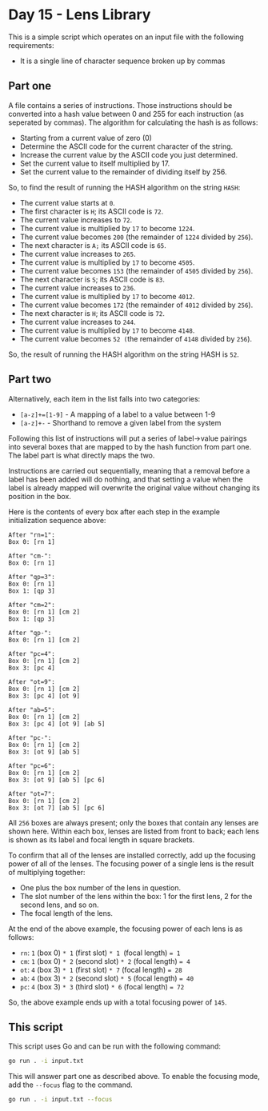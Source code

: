 # Day 15 - Lens Library

This is a simple script which operates on an input file with the following requirements:

* It is a single line of character sequence broken up by commas

## Part one

A file contains a series of instructions. Those instructions should be converted into a 
hash value between 0 and 255 for each instruction (as seperated by commas). The algorithm
for calculating the hash is as follows:

* Starting from a current value of zero (0)
* Determine the ASCII code for the current character of the string.
* Increase the current value by the ASCII code you just determined.
* Set the current value to itself multiplied by 17.
* Set the current value to the remainder of dividing itself by 256.

So, to find the result of running the HASH algorithm on the string `HASH`:

* The current value starts at `0`.
* The first character is `H`; its ASCII code is `72`.
* The current value increases to `72`.
* The current value is multiplied by `17` to become `1224`.
* The current value becomes `200` (the remainder of `1224` divided by `256`).
* The next character is `A;` its ASCII code is `65`.
* The current value increases to `265`.
* The current value is multiplied by `17` to become `4505`.
* The current value becomes `153` (the remainder of `4505` divided by `256`).
* The next character is `S`; its ASCII code is `83`.
* The current value increases to `236`.
* The current value is multiplied by `17` to become `4012`.
* The current value becomes `172` (the remainder of `4012` divided by `256`).
* The next character is `H`; its ASCII code is `72`.
* The current value increases to `244`.
* The current value is multiplied by `17` to become `4148`.
* The current value becomes `52 (`the remainder of `4148` divided by `256`).

So, the result of running the HASH algorithm on the string HASH is `52`.

## Part two

Alternatively, each item in the list falls into two categories:

* `[a-z]+=[1-9]` - A mapping of a label to a value between 1-9
* `[a-z]+-` - Shorthand to remove a given label from the system

Following this list of instructions will put a series of label->value pairings into
several boxes that are mapped to by the hash function from part one. The label part is
what directly maps the two.

Instructions are carried out sequentially, meaning that a removal before a label has been
added will do nothing, and that setting a value when the label is already mapped will
overwrite the original value without changing its position in the box.

Here is the contents of every box after each step in the example initialization sequence
above:

```text
After "rn=1":
Box 0: [rn 1]

After "cm-":
Box 0: [rn 1]

After "qp=3":
Box 0: [rn 1]
Box 1: [qp 3]

After "cm=2":
Box 0: [rn 1] [cm 2]
Box 1: [qp 3]

After "qp-":
Box 0: [rn 1] [cm 2]

After "pc=4":
Box 0: [rn 1] [cm 2]
Box 3: [pc 4]

After "ot=9":
Box 0: [rn 1] [cm 2]
Box 3: [pc 4] [ot 9]

After "ab=5":
Box 0: [rn 1] [cm 2]
Box 3: [pc 4] [ot 9] [ab 5]

After "pc-":
Box 0: [rn 1] [cm 2]
Box 3: [ot 9] [ab 5]

After "pc=6":
Box 0: [rn 1] [cm 2]
Box 3: [ot 9] [ab 5] [pc 6]

After "ot=7":
Box 0: [rn 1] [cm 2]
Box 3: [ot 7] [ab 5] [pc 6]
```

All `256` boxes are always present; only the boxes that contain any lenses are shown here.
Within each box, lenses are listed from front to back; each lens is shown as its label and
focal length in square brackets.

To confirm that all of the lenses are installed correctly, add up the focusing power of
all of the lenses. The focusing power of a single lens is the result of multiplying
together:

* One plus the box number of the lens in question.
* The slot number of the lens within the box: 1 for the first lens, 2 for the second lens, 
  and so on.
* The focal length of the lens.

At the end of the above example, the focusing power of each lens is as follows:

* `rn`: `1` (box 0) `* 1` (first slot) `* 1 `(focal length) `= 1`
* `cm`: `1` (box 0) `* 2` (second slot) `* 2` (focal length) `= 4`
* `ot`: `4` (box 3) `* 1` (first slot) `* 7` (focal length) `= 28`
* `ab`: `4` (box 3) `* 2` (second slot) `* 5` (focal length) `= 40`
* `pc`: `4` (box 3) `* 3` (third slot) `* 6` (focal length) `= 72`

So, the above example ends up with a total focusing power of `145`.

## This script

This script uses Go and can be run with the following command:

```bash
go run . -i input.txt
```

This will answer part one as described above. To enable the focusing mode, add the `--focus`
flag to the command.

```bash
go run . -i input.txt --focus
```
